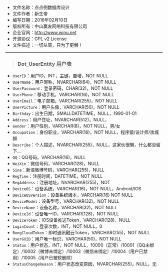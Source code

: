 ﻿* 文件名称：点点例数据库设计
* 文件作者：新生帝
* 编写日期：2016年02月10日
* 版权所有：中山赢友网络科技有限公司
* 企业官网：http://www.winu.net
* 开源协议：GPL v2 License
* 文件描述：一切从简，只为了更懒！

 *****

 > ### Dot_UserEntity 用户表

 * `UserID`：用户ID，INT，主键，自增，NOT NULL
 * `UserName`：用户昵称，NVARCHAR(64)，NOT NULL
 * `UserPassword`：登录密码，CHAR(32)，NOT NULL
 * `UserPhone`：移动手机，VARCHAR(16)，NOT NULL
 * `UserEmail`：电子邮箱，VARCHAR(255)，NOT NULL
 * `UserPicture`：用户头像，VARCHAR(50)，NOT NULL
 * `Birthday`：出生日期，SMALLDATETIME，NULL，1990-01-01
 * `Address`：用户住址，NVARCHAR(512)，NULL，
 * `Gender`：用户性别，VARCHAR(8)，NOT NULL，男/女
 * `Occupation`：身份职业，VARCHAR(16)，NOT NULL，程序猿/设计师/攻城狮
 * `Describe`：个人描述，NVARCHAR(255)，NULL，这家伙很懒，什么都没留下...
 * `QQ`：QQ号码，VARCHAR(16)，NULL
 * `WeiXin`：微信号码，VARCHAR(128)，NULL
 * `Sina`：新浪微博号码，VARCHAR(255)，NULL
 * `RegTime`：注册时间，DATETIME，NOT NULL
 * `RegAddress`：注册地址，NVARCHAR(255)，NOT
 * `DeviceOS`：设备系统，VARCHAR(16)，NOT NULL，Android/IOS
 * `DeviceOSVersion`：设备系统版本，VARCHAR(16) NOT NULL
 * `DeviceModel`：设备型号，VARCHAR(32)，NOT NULL
 * `DeviceName`：设备名称，VARCHAR(32)，NOT NULL
 * `DeviceId`：设备唯一ID，VARCHAR(128)，NOT NULL
 * `DeviceToken`：IOS设备推送Token，VARCHAR(128)，NULL
 * `LoginCount`：登录次数，INT，NOT NULL，0
 * `RongCloudToken`：即时通讯融云Token，VARCHAR(255)，NOT NULL
 * `UserGUID`：用户唯一标识，VARCHAR(50)，NOT NULL
 * `Status`：用户状态，INT，NOT NULL，10000（正常）/10001（QQ未绑定）/10002（微博未绑定）/10003（微信未绑定）/10004（用户已禁用）/10005（用户已被软删除）
 * `StatusChangeReason`：用户状态改变原因，NVARCHAR(255)，NULL，无


